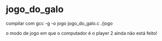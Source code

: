 # jogo_do_galo

compilar com gcc -g -o jogo jogo_do_galo.c 
./jogo

o modo de jogo em que o computador é o player 2 ainda não está feito!
